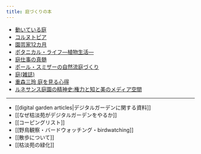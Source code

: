 ```yaml
---
title: 庭づくりの本
---
```

- [動いている庭](https://www.msz.co.jp/book/detail/07859/)
- [コルヌトピア](https://www.hayakawa-online.co.jp/shopdetail/000000013722/)
- [園芸家12カ月](https://www.chuko.co.jp/bunko/2020/08/206930.html)
- [ボタニカル・ライフ―植物生活―](https://www.shinchosha.co.jp/book/125014/)
- [庭仕事の真髄](http://www.tsukiji-shokan.co.jp/mokuroku/ISBN978-4-8067-1626-6.html)
- [ポール・スミザーの自然流庭づくり](https://bookclub.kodansha.co.jp/product?item=0000182871)
- [庭(雑誌)](https://niwamag.net/)
- [重森三玲 庭を見る心得](https://www.heibonsha.co.jp/book/b496980.html)
- [ルネサンス庭園の精神史:権力と知と美のメディア空間](https://www.hakusuisha.co.jp/book/b457652.html)

----
- [[digital garden articles|デジタルガーデンに関する資料]]
- [[なぜ枯淡苑がデジタルガーデンをやるか]]
- [[コーピングリスト]]
- [[野鳥観察・バードウォッチング・birdwatching]]
- [[散歩について]]
- [[枯淡苑の緑化]]